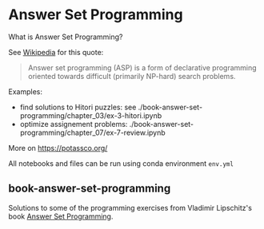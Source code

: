 # Answer Set Programming

What is Answer Set Programming?

See [Wikipedia](https://en.wikipedia.org/wiki/Answer_set_programming) for this quote:

> Answer set programming (ASP) is a form of declarative programming oriented towards difficult (primarily NP-hard) search problems.

Examples:
 - find solutions to Hitori puzzles: see ./book-answer-set-programming/chapter_03/ex-3-hitori.ipynb
 - optimize assignement problems: ./book-answer-set-programming/chapter_07/ex-7-review.ipynb


More on https://potassco.org/

All notebooks and files can be run using conda environment `env.yml`

## book-answer-set-programming
Solutions to some of the programming exercises from Vladimir Lipschitz's book [Answer Set Programming](https://link.springer.com/book/10.1007/978-3-030-24658-7).